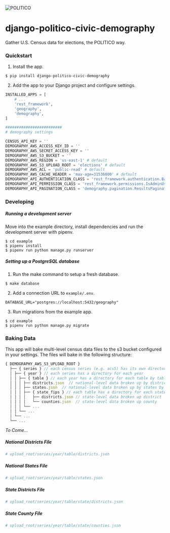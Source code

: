 ![POLITICO](https://rawgithub.com/The-Politico/src/master/images/logo/badge.png)

# django-politico-civic-demography

Gather U.S. Census data for elections, the POLITICO way.

### Quickstart

1. Install the app.

  ```
  $ pip install django-politico-civic-demography
  ```

2. Add the app to your Django project and configure settings.

  ```python
  INSTALLED_APPS = [
      # ...
      'rest_framework',
      'geography',
      'demography',
  ]

  #########################
  # demography settings

  CENSUS_API_KEY = ''
  DEMOGRAPHY_AWS_ACCESS_KEY_ID = ''
  DEMOGRAPHY_AWS_SECRET_ACCESS_KEY = ''
  DEMOGRAPHY_AWS_S3_BUCKET = ''
  DEMOGRAPHY_AWS_REGION = 'us-east-1' # default
  DEMOGRAPHY_AWS_S3_UPLOAD_ROOT = 'elections' # default
  DEMOGRAPHY_AWS_ACL = 'public-read' # default
  DEMOGRAPHY_AWS_CACHE_HEADER = 'max-age=31536000' # default
  DEMOGRAPHY_API_AUTHENTICATION_CLASS = 'rest_framework.authentication.BasicAuthentication' # default
  DEMOGRAPHY_API_PERMISSION_CLASS = 'rest_framework.permissions.IsAdminUser' # default
  DEMOGRAPHY_API_PAGINATION_CLASS = 'demography.pagination.ResultsPagination' # default
  ```

### Developing

##### Running a development server

Move into the example directory, install dependencies and run the development server with pipenv.

  ```
  $ cd example
  $ pipenv install
  $ pipenv run python manage.py runserver
  ```

##### Setting up a PostgreSQL database

1. Run the make command to setup a fresh database.

  ```
  $ make database
  ```

2. Add a connection URL to `example/.env`.

  ```
  DATABASE_URL="postgres://localhost:5432/geography"
  ```

3. Run migrations from the example app.

  ```
  $ cd example
  $ pipenv run python manage.py migrate
  ```

### Baking Data

This app will bake multi-level census data files to the s3 bucket configured in your settings. The files will bake in the following structure:

```javascript
{ DEMOGRAPHY_AWS_S3_UPLOAD_ROOT }
  ├── { series } // each census series (e.g. acs5) has its own directory
  │ ├── { year } // each series has a directory for each year
  │ │ ├── { table } // each year has a directory for each table by table code
  │ │ │ ├── districts.json  // national-level data broken up by districts
  │ │ │ ├── states.json  // national-level data broken up by states by district
  │ │ │ ├── { state_fips } // each table has a directory for each state by FIPS code
  │ │ │ │   ├── districts.json // state-level data broken up district
  │ │ │ │   └── counties.json  // state-level data broken up county
  │ │ │ └── ...
  │ │ └── ...
  │ └── ...
  └── ...
```

*To Come...*
##### National Districts File
```python
# upload_root/series/year/table/districts.json

```

##### National States File
```python
# upload_root/series/year/table/states.json

```

##### State Districts File
```python
# upload_root/series/year/table/state/districts.json

```

##### State County File
```python
# upload_root/series/year/table/state/counties.json

```
